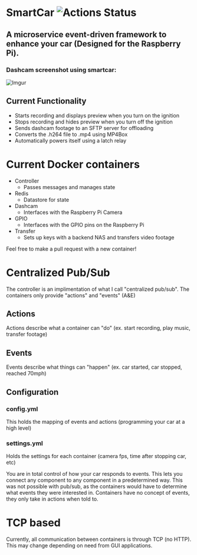 # SmartCar ![Actions Status](https://github.com/jrcichra/smartcar/workflows/smartcar%20CI/CD/badge.svg)

## A microservice event-driven framework to enhance your car (Designed for the Raspberry Pi).

### Dashcam screenshot using smartcar:
![Imgur](https://i.imgur.com/k4FMbSt.png)

## Current Functionality
+ Starts recording and displays preview when you turn on the ignition
+ Stops recording and hides preview when you turn off the ignition
+ Sends dashcam footage to an SFTP server for offloading
+ Converts the .h264 file to .mp4 using MP4Box
+ Automatically powers itself using a latch relay

# Current Docker containers
+ Controller
  + Passes messages and manages state
+ Redis
  + Datastore for state
+ Dashcam
  + Interfaces with the Raspberry Pi Camera
+ GPIO
  + Interfaces with the GPIO pins on the Raspberry Pi
+ Transfer
  + Sets up keys with a backend NAS and transfers video footage

Feel free to make a pull request with a new container! 

# Centralized Pub/Sub
The controller is an implimentation of what I call "centralized pub/sub". The containers only provide "actions" and "events" (A&E)
## Actions
Actions describe what a container can "do" (ex. start recording, play music, transfer footage)
## Events
Events describe what things can "happen" (ex. car started, car stopped, reached 70mph)
## Configuration
### config.yml
This holds the mapping of events and actions (programming your car at a high level)
### settings.yml
Holds the settings for each container (camera fps, time after stopping car, etc)

You are in total control of how your car responds to events. This lets you connect any component to any component in a predetermined way. This was not possible with pub/sub, as the containers would have to determine what events they were interested in. Containers have no concept of events, they only take in actions when told to.

# TCP based
Currently, all communication between containers is through TCP (no HTTP). This may change depending on need from GUI applications.
